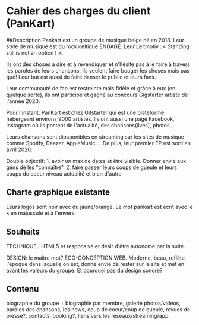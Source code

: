 # Cahier des charges du client (PanKart)

##Description
Pankart est un groupe de musique belge né en 2018. Leur style de musique est du rock celtique ENGAGÉ. Leur Leitmotiv : « Standing still is not an option ! ». 

Ils ont des choses à dire et à revendiquer et n'hésite pas à le faire à travers les paroles de leurs chansons.
Ils veulent faire bouger les choses mais pas que! Leur but est aussi de faire danser le public et leurs fans.


Leur communauté de fan est restreinte mais fidèle et grâce à eux (en quelque sorte), ils ont participé et gagné au concours Gigstarter artiste de l'année 2020.

Pour l'instant, PanKart est chez Gitstarter qui est une plateforme hébergeant environs 9000 artistes.
Ils ont aussi une page Facebook, Instagram où ils postent de l'actualité, des chansons(lives), photos,...

Leurs chansons sont dipsponibles en streaming sur les sites de musique comme Spotify, Deezer, AppleMusic,... De plus, leur premier EP est sorti en avril 2020.

Double objectif: 1. avoir un max de dates et être visible. Donner envie aux gens de les "connaître". 2. faire passer leurs coups de gueule et leurs coups de coeur niveau actualité et bien d'autre

## Charte graphique existante

Leurs logos sont noir avec du jaune/orange. Le mot pankart est écrit avec le k en majuscule et à l'envers. 


## Souhaits

TECHNIQUE : HTML5 et responsive et désir d'être autonome par la suite.

DESIGN: le maitre mot? ECO-CONCEPTION WEB. Moderne, beau, reflète l'époque dans laquelle on est, donne envie de rester sur le site et met en avant les valeurs du groupe.
Et pourquoi pas du design sonore?

## Contenu
biographie du groupe + biographie par membre, galerie photos/videos, paroles des chansons, les news, coup de coeur/coup de gueule,  revues de presse?, contacts, booking?, liens vers les réseaux/streaming/app.
